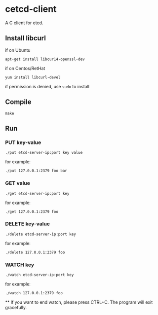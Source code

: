 # cetcd-client
A C client for etcd.
## Install libcurl
if on Ubuntu
```
apt-get install libcur14-openssl-dev
```
if on Centos/RetHat
```
yum install libcurl-devel
```
if permission is denied, use `sudo` to install

## Compile
```
make
```
## Run
### PUT key-value
```
./put etcd-server-ip:port key value
```
for example:
```
./put 127.0.0.1:2379 foo bar
```
### GET value
```
./get etcd-server-ip:port key
```
for example:
```
./get 127.0.0.1:2379 foo
```
### DELETE key-value
```
./delete etcd-server-ip:port key
```
for example:
```
./delete 127.0.0.1:2379 foo
```
### WATCH key
```
./watch etcd-server-ip:port key
```
for example:
```
./watch 127.0.0.1:2379 foo
```
** If you want to end watch, please press CTRL+C. The program will exit gracefully. 
